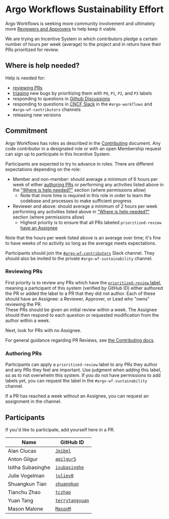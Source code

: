 # Argo Workflows Sustainability Effort

Argo Workflows is seeking more community involvement and ultimately more [Reviewers and Approvers](https://github.com/argoproj/argoproj/blob/main/community/membership.md) to help keep it viable. 

We are trying an Incentive System in which contributors pledge a certain number of hours per week (average) to the project and in return have their PRs prioritized for review.

## Where is help needed?

Help is needed for:
* [reviewing PRs](#reviewing-PRs)
* [triaging](../docs/CONTRIBUTING.md#triaging-bugs) new bugs by prioritizing them with `P0`, `P1`, `P2`, and `P3` labels
* responding to questions in [Github Discussions](https://github.com/argoproj/argo-workflows/discussions)
* responding to questions in [CNCF Slack](https://argoproj.github.io/community/join-slack) in the `#argo-workflows` and `#argo-wf-contributors` channels 
* releasing new versions

## Commitment

Argo Workflows has roles as described in the [Contributing](../docs/CONTRIBUTING.md#roles) document.
Any code contributor in a designated role or with an open Membership request can sign up to participate in this Incentive System.

Participants are expected to try to advance in roles.
There are different expectations depending on the role:
- Member and non-member: should average a minimum of 6 hours per week of either [authoring PRs](../docs/CONTRIBUTING.md#authoring-prs) or performing any activities listed above in the ["Where is help needed?"](#where-is-help-needed) section (where permissions allow)
  - Note that more time is required in this role in order to learn the codebase and processes to make sufficient progress
- Reviewer and above: should average a minimum of 2 hours per week performing any activities listed above in ["Where is help needed?"](#where-is-help-needed) section (where permissions allow)
  - Highest priority is to ensure that all PRs labeled `prioritized-review` [have an Assignee](#reviewing-prs)

Note that the hours per week listed above is an average over time; it's fine to have weeks of no activity so long as the average meets expectations.

Participants should join the [`#argo-wf-contributors`](https://cloud-native.slack.com/archives/C0510EUH90V) Slack channel. They should also be invited to the private `#argo-wf-sustainability` channel.

### Reviewing PRs

First priority is to review any PRs which have the [`prioritized-review` label](https://github.com/argoproj/argo-workflows/labels/prioritized-review), meaning a participant of this system (verified by GitHub ID) either authored the PR or added the label to a PR that they did not author.
Each of these should have an Assignee: a Reviewer, Approver, or Lead who "owns" reviewing the PR.<br />
These PRs should be given an initial review within a week.
The Assignee should then respond to each question or requested modification from the author within a week.

Next, look for PRs with no Assignee. 

For general guidance regarding PR Reviews, see [the Contributing docs](../CONTRIBUTING.md#reviewing-prs).

### Authoring PRs

Participants can apply a `prioritized-review` label to any PRs they author and any PRs they feel are important. 
Use judgment when adding this label, so as to not overwhelm this system.
If you do not have permissions to add labels yet, you can request the label in the `#argo-wf-sustainability` channel.

If a PR has reached a week without an Assignee, you can request an assignment in the channel.

## Participants

If you'd like to participate, add yourself here in a PR.

| Name                      | GitHub ID                                               |
|---------------------------|---------------------------------------------------------|
| Alan Clucas               | [`Joibel`](https://github.com/Joibel)                   |
| Anton Gilgur              | [`agilgur5`](https://github.com/agilgur5)               |
| Isitha Subasinghe         | [`isubasinghe`](https://github.com/isubasinghe)         |
| Julie Vogelman            | [`juliev0`](https://github.com/juliev0)                 |
| Shuangkun Tian            | [`shuangkun`](https://github.com/shuangkun)             |
| Tianchu Zhao              | [`tczhao`](https://github.com/tczhao)                   |
| Yuan Tang                 | [`terrytangyuan`](https://github.com/terrytangyuan)     |
| Mason Malone              | [`MasonM`](https://github.com/MasonM)                   |
